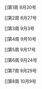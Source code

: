 []第1周 8月20号

[]第2周 8月27号

[]第3周 9月3号

[]第4周 9月10号

[]第5周 9月17号

[]第6周 9月24号

[]第7周 9月29号

[]第8周 10月9号

